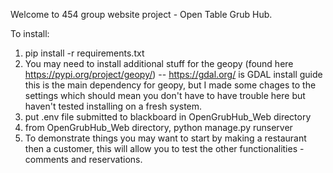 Welcome to 454 group website project - Open Table Grub Hub.

To install:

1. pip install -r requirements.txt
2. You may need to install additional stuff for the geopy (found here https://pypi.org/project/geopy/) -- https://gdal.org/ is GDAL install guide this is the main dependency for geopy, but I made some chages to the settings which should mean you don't have to have trouble here but haven't tested installing on a fresh system. 
3. put .env file submitted to blackboard in OpenGrubHub_Web directory
4. from OpenGrubHub_Web directory, python manage.py runserver
5. To demonstrate things you may want to start by making a restaurant then a customer, this will allow you to test the other functionalities - comments and reservations.
